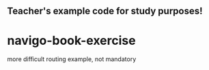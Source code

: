 ## Teacher's example code for study purposes!

# navigo-book-exercise
more difficult routing example, not mandatory
